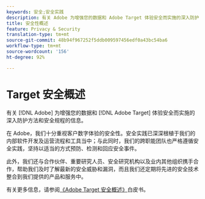 ```yaml
---
keywords: 安全;安全实践
description: 有关 Adobe 为增强您的数据和 Adobe Target 体验安全而实施的深入防护方法和安全规程的信息。
title: 安全性概述
feature: Privacy & Security
translation-type: tm+mt
source-git-commit: 48b94f967252f5ddb009597456edf0a43bc54ba6
workflow-type: tm+mt
source-wordcount: '156'
ht-degree: 92%

---
```



# Target 安全概述

有关 [!DNL Adobe] 为增强您的数据和 [!DNL Adobe Target] 体验安全而实施的深入防护方法和安全规程的信息。

在 Adobe，我们十分重视客户数字体验的安全性。安全实践已深深根植于我们的内部软件开发及运营流程和工具当中；与此同时，我们的跨职能团队也严格遵循安全实践，坚持以适当的方式预防、检测和回应安全事件。

此外，我们还与合作伙伴、重要研究人员、安全研究机构以及业内其他组织携手合作，帮助我们及时了解最新的安全威胁和漏洞，而且我们还定期将先进的安全技术整合到我们提供的产品和服务中。

有关更多信息，请参阅[《Adobe Target 安全概述》](https://www.adobe.com/content/dam/cc/en/security/pdfs/AdobeTargetSecurityOverview.pdf)白皮书。
